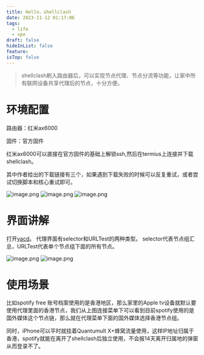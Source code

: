 ```yaml
---
title: Hello，shellclash
date: 2023-11-12 01:17:06
tags:
  - life
  - vpn
draft: false
hideInList: false
feature: 
isTop: false
---
```

> shellclash刷入路由器后，可以实现节点代理、节点分流等功能，让家中所有联网设备共享代理后的节点，十分方便。
# 环境配置
路由器：红米ax6000

固件：官方固件

红米ax6000可以直接在官方固件的基础上解锁ssh,然后在termius上连接并下载shellclash。

其中作者给出的下载链接有三个，如果遇到下载失败的时候可以反复重试，或者尝试切换脚本和核心重试即可。

![image.png](https://bestkxt.oss-cn-guangzhou.aliyuncs.com/img/202311120120164.png)
![image.png](https://bestkxt.oss-cn-guangzhou.aliyuncs.com/img/202311120121640.png)
![image.png](https://bestkxt.oss-cn-guangzhou.aliyuncs.com/img/202311120124891.png)


# 界面讲解
打开[yacd](http://192.168.31.1:9999/ui/#/)。
代理界面有selector和URLTest的两种类型。
selector代表节点组汇总，URLTest代表单个节点组下面的所有节点。

![image.png](https://bestkxt.oss-cn-guangzhou.aliyuncs.com/img/202311120126445.png)
![image.png](https://bestkxt.oss-cn-guangzhou.aliyuncs.com/img/202311120127617.png)


# 使用场景
比如spotify free 账号档案使用的是香港地区，那么家里的Apple tv设备就默认要使用代理里面的香港节点，我们从上图连接菜单下可以看到目前spotify使用的是国外媒体这个节点链，那么就在代理菜单下面的国外媒体选择香港节点组。

同时，iPhone可以平时就挂着Quantumult X+蜂窝流量使用，这样IP地址归属于香港，spotify就能在离开了shellclash后独立使用，不会报14天离开归属地的弹窗从而登录不了。

<!--more-->